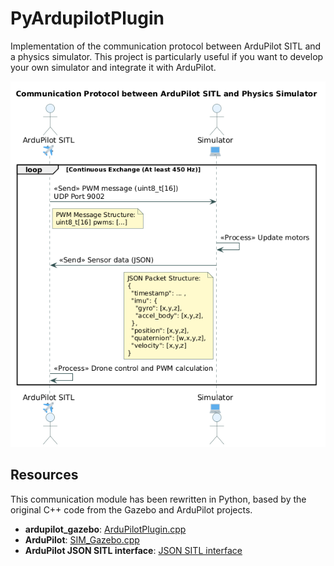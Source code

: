 # PyArdupilotPlugin
Implementation of the communication protocol between ArduPilot SITL and a physics simulator.
This project is particularly useful if you want to develop your own simulator and integrate it with ArduPilot.

![ArduPilot Simulator Communication Diagram](ardupilot_simulator_comm_diagram.png)

## Resources
This communication module has been rewritten in Python, based by the original C++ code from the Gazebo and ArduPilot projects.

- **ardupilot_gazebo**: [ArduPilotPlugin.cpp](https://github.com/ArduPilot/ardupilot_gazebo/blob/main/src/ArduPilotPlugin.cc)
- **ArduPilot**: [SIM_Gazebo.cpp](https://github.com/ArduPilot/ardupilot/blob/master/libraries/SITL/SIM_Gazebo.cpp)
- **ArduPilot JSON SITL interface**: [JSON SITL interface](libraries/SITL/examples/JSON/readme.md)
